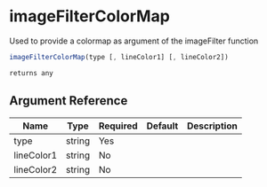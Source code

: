 # imageFilterColorMap

Used to provide a colormap as argument of the imageFilter function

```javascript
imageFilterColorMap(type [, lineColor1] [, lineColor2])
```

```javascript
returns any
```

## Argument Reference

| Name | Type | Required | Default | Description |
| --- | --- | --- | --- | --- |
| type | string | Yes |  |  |
| lineColor1 | string | No |  |  |
| lineColor2 | string | No |  |  |
